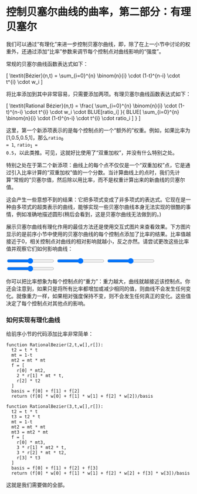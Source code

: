 # 控制贝塞尔曲线的曲率，第二部分：有理贝塞尔

我们可以通过“有理化”来进一步控制贝塞尔曲线，即，除了在上一小节中讨论的权重外，还通过添加“比率”参数来调节每个控制点对曲线影响的“强度”。

常规的贝塞尔曲线函数表达式如下：

\[
  \textit{Bézier}(n,t) = \sum_{i=0}^{n} \binom{n}{i} \cdot (1-t)^{n-i} \cdot t^{i} \cdot w_i
\]

将比率添加到其中非常容易，只需要添加两项。有理贝塞尔曲线函数表达式如下：

\[
  \textit{Rational Bézier}(n,t) = \frac{ \sum_{i=0}^{n} \binom{n}{i} \cdot (1-t)^{n-i} \cdot t^{i} \cdot w_i \cdot BLUE[ratio_i] }{ BLUE[ \sum_{i=0}^{n} \binom{n}{i} \cdot (1-t)^{n-i} \cdot t^{i} \cdot ratio_i ] }
\]

这里，第一个新添项表示的是每个控制点的一个“额外的”权重。例如，如果比率为[1,0.5,0.5,1]，那么<code>ratio<sub>0</sub> = 1</code>, <code>ratio<sub>1</sub> = 0.5</code>，以此类推。可见，这就好比使用了“双重加权”，并没有什么特别之处。

特别之处在于第二个新添项：曲线上的每个点不仅仅是一个“双重加权”点，它是通过引入比率计算的“双重加权”值的一个分数。当计算曲线上的点时，我们先计算“常规的”贝塞尔值，然后除以用比率，而不是权重计算出来的新曲线的贝塞尔值。

这会产生一些意想不到的结果：它把多项式变成了非多项式的表达式。它现在是一种由多项式的超类表示的曲线，能够实现一些贝塞尔曲线本身无法实现的很酷的事情，例如准确地描述圆形(稍后会看到，这是贝塞尔曲线无法做到的。)

展示贝塞尔曲线有理化作用的最佳方法还是使用交互式图片来查看效果。下方图片显示的是前序小节中使用的贝塞尔曲线的每个控制点添加了比率的结果。比率值越接近于0，相关控制点对曲线的相对影响就越小，反之亦然。请尝试更改这些比率值并观察它们如何影响曲线：

<graphics-element title="Our rational cubic Bézier curve" src="./rational.js">
  <input type="range" min="0.01" max="2" value="1" step="0.01" class="ratio-1">
  <input type="range" min="0.01" max="2" value="1" step="0.01" class="ratio-2">
  <input type="range" min="0.01" max="2" value="1" step="0.01" class="ratio-3">
  <input type="range" min="0.01" max="2" value="1" step="0.01" class="ratio-4">
</graphics-element>

你可以把比率想象为每个控制点的“重力”：重力越大，曲线就越接近该控制点。你还会注意到，如果只是将所有比率都增加或减少相同的值，则曲线不会发生任何变化。就像重力一样，如果相对强度保持不变，则不会发生任何真正的变化。这些值决定了每个控制点对其他点的影响。

<div class="howtocode">

### 如何实现有理化曲线

给前序小节的代码添加比率非常简单：

```
function RationalBezier(2,t,w[],r[]):
  t2 = t * t
  mt = 1-t
  mt2 = mt * mt
  f = [
    r[0] * mt2,
    2 * r[1] * mt * t,
    r[2] * t2
  ]
  basis = f[0] + f[1] + f[2]
  return (f[0] * w[0] + f[1] * w[1] + f[2] * w[2])/basis

function RationalBezier(3,t,w[],r[]):
  t2 = t * t
  t3 = t2 * t
  mt = 1-t
  mt2 = mt * mt
  mt3 = mt2 * mt
  f = [
    r[0] * mt3,
    3 * r[1] * mt2 * t,
    3 * r[2] * mt * t2,
    r[3] * t3
  ]
  basis = f[0] + f[1] + f[2] + f[3]
  return (f[0] * w[0] + f[1] * w[1] + f[2] * w[2] + f[3] * w[3])/basis
```

这就是我们需要做的全部。

</div>
